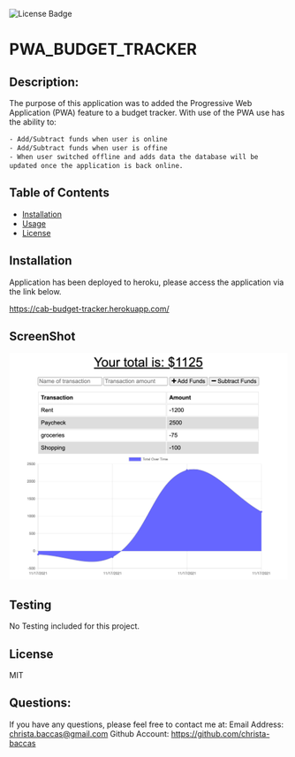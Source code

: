 ![License Badge](https://img.shields.io/badge/license-MIT-blue)

# PWA_BUDGET_TRACKER

## Description: 
 The purpose of this application was to added the Progressive Web Application (PWA) feature to a budget tracker. With use of the PWA use has the ability to:
 
    - Add/Subtract funds when user is online
    - Add/Subtract funds when user is offine
    - When user switched offline and adds data the database will be updated once the application is back online.

## Table of Contents 

* [Installation](#installation)
* [Usage](#usage)
* [License](#license)
  
## Installation 
Application has been deployed to heroku, please access the application via the link below. 

https://cab-budget-tracker.herokuapp.com/

## ScreenShot 
 
![Picture](budgetTracker.png)

## Testing 
No Testing included for this project.

## License 
MIT 

## Questions: 
If you have any questions, please feel free to contact me at:
  Email Address: christa.baccas@gmail.com
  Github Account: https://github.com/christa-baccas
